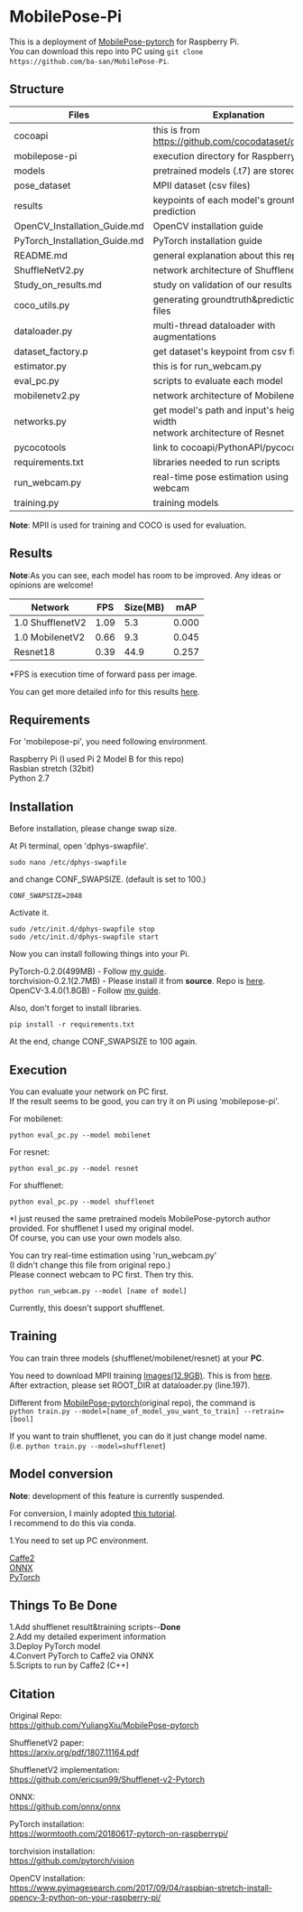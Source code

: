 # MobilePose-Pi

 This is a deployment of [MobilePose-pytorch](https://github.com/YuliangXiu/MobilePose-pytorch) for Raspberry Pi.  
 You can download this repo into PC using ```git clone https://github.com/ba-san/MobilePose-Pi```.  

## Structure  

|  Files  |  Explanation  |
| ---- | ---- |
|  cocoapi  |  this is from https://github.com/cocodataset/cocoapi  |
|  mobilepose-pi  |  execution directory for Raspberry Pi  |
|  models  |  pretrained models (.t7) are stored |
|  pose_dataset  |  MPII dataset (csv files)  |
|  results  |  keypoints of each model's grountruth & prediction  |
|  OpenCV_Installation_Guide.md  |  OpenCV installation guide  |
|  PyTorch_Installation_Guide.md  |  PyTorch installation guide  |
|  README.md  |  general explanation about this repo  |
|  ShuffleNetV2.py  |  network architecture of ShufflenetV2  |
|  Study_on_results.md  |  study on validation of our results  |
|  coco_utils.py  |  generating groundtruth&prediction json files  |
|  dataloader.py  |  multi-thread dataloader with augmentations  |
|  dataset_factory.p  |  get dataset's keypoint from csv files  |
|  estimator.py  |  this is for run_webcam.py  |
|  eval_pc.py  |  scripts to evaluate each model  |
|  mobilenetv2.py  |  network architecture of MobilenetV2  |
|  networks.py  |  get model's path and input's height & width <br> network architecture of Resnet  |
|  pycocotools  |  link to cocoapi/PythonAPI/pycocotools  |
|  requirements.txt  |  libraries needed to run scripts  |
|  run_webcam.py  |  real-time pose estimation using webcam  |
|  training.py  |  training models  |

**Note**: MPII is used for training and COCO is used for evaluation.  

## Results
  
**Note**:As you can see, each model has room to be improved. Any ideas or opinions are welcome!  

|  Network  |  FPS  |  Size(MB)  |  mAP  |
| ---- | ---- | ---- | ---- |
|  1.0 ShufflenetV2  |  1.09  |  5.3  |  0.000  |
|  1.0 MobilenetV2  |  0.66  |  9.3  |  0.045  |
|  Resnet18  |  0.39  |  44.9  |  0.257  |
*FPS is execution time of forward pass per image.

 You can get more detailed info for this results [here](https://github.com/ba-san/MobilePose-Pi/blob/master/Study_on_results.md).  
 
## Requirements
For 'mobilepose-pi', you need following environment.

 Raspberry Pi (I used Pi 2 Model B for this repo)  
 Rasbian stretch (32bit)  
 Python 2.7  

## Installation
Before installation, please change swap size.

At Pi terminal, open 'dphys-swapfile'.   
```shell
sudo nano /etc/dphys-swapfile
```
and change CONF_SWAPSIZE. (default is set to 100.)  
```shell
CONF_SWAPSIZE=2048
```
Activate it.  
```shell
sudo /etc/init.d/dphys-swapfile stop
sudo /etc/init.d/dphys-swapfile start
```
Now you can install following things into your Pi.

PyTorch-0.2.0(499MB) - Follow [my guide](https://github.com/ba-san/MobilePose-Pi/blob/master/PyTorch_Installation_Guide.md).  
torchvision-0.2.1(2.7MB)  - Please install it from **source**. Repo is [here](https://github.com/pytorch/vision).  
OpenCV-3.4.0(1.8GB) - Follow [my guide](https://github.com/ba-san/MobilePose-Pi/blob/master/OpenCV_Installation_Guide.md).  

Also, don't forget to install libraries.
```shell
pip install -r requirements.txt
```

At the end, change CONF_SWAPSIZE to 100 again.   
 
## Execution
You can evaluate your network on PC first.  
If the result seems to be good, you can try it on Pi using 'mobilepose-pi'.  

For mobilenet:   
 ```shell
python eval_pc.py --model mobilenet
```
For resnet:  
```shell
python eval_pc.py --model resnet
```
For shufflenet:  
```shell
python eval_pc.py --model shufflenet
```
 
 *I just reused the same pretrained models MobilePose-pytorch author provided. For shufflenet I used my original model.  
 Of course, you can use your own models also.  
 
 You can try real-time estimation using 'run_webcam.py'  
 (I didn't change this file from original repo.)  
 Please connect webcam to PC first. Then try this.  
 ```shell
python run_webcam.py --model [name of model]
```
Currently, this doesn't support shufflenet.  
 
## Training
You can train three models (shufflenet/mobilenet/resnet) at your **PC**.  

You need to download MPII training [Images(12.9GB)](https://datasets.d2.mpi-inf.mpg.de/andriluka14cvpr/mpii_human_pose_v1.tar.gz). This is from [here](http://human-pose.mpi-inf.mpg.de/#download).  
After extraction, please set ROOT_DIR at dataloader.py (line.197).  

Different from [MobilePose-pytorch](https://github.com/YuliangXiu/MobilePose-pytorch)(original repo), the command is  
```python train.py --model=[name_of_model_you_want_to_train] --retrain=[bool]```

If you want to train shufflenet, you can do it just change model name.  
(i.e. ```python train.py --model=shufflenet```)  

## Model conversion
**Note**: development of this feature is currently suspended.  

For conversion, I mainly adopted [this tutorial](https://pytorch.org/tutorials/advanced/super_resolution_with_caffe2.html#transfering-srresnet-using-onnx).  
I recommend to do this via conda.  

1.You need to set up PC environment.  

[Caffe2](https://caffe2.ai/docs/getting-started.html?platform=ubuntu&configuration=prebuilt)  
[ONNX](https://github.com/onnx/onnx)  
[PyTorch](https://github.com/pytorch/pytorch#from-source)  

## Things To Be Done  
1.Add shufflenet result&training scripts--**Done**  
2.Add my detailed experiment information    
3.Deploy PyTorch model  
4.Convert PyTorch to Caffe2 via ONNX  
5.Scripts to run by Caffe2 (C++)    

## Citation

Original Repo:  
https://github.com/YuliangXiu/MobilePose-pytorch  

ShufflenetV2 paper:  
https://arxiv.org/pdf/1807.11164.pdf

ShufflenetV2 implementation:  
https://github.com/ericsun99/Shufflenet-v2-Pytorch

ONNX:  
https://github.com/onnx/onnx

PyTorch installation:  
https://wormtooth.com/20180617-pytorch-on-raspberrypi/

torchvision installation:  
https://github.com/pytorch/vision  

OpenCV installation:  
https://www.pyimagesearch.com/2017/09/04/raspbian-stretch-install-opencv-3-python-on-your-raspberry-pi/  
